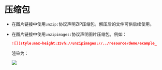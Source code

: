 压缩包
==

* 在图片链接中使用`unzip:`协议声明ZIP压缩包，解压后的文件可供后续使用。
* 在图片链接中使用`unzipimages:`协议声明图片压缩包，例如：

	```markdown
	![](style:max-height:15vh://unzipimages://../resource/demo/example_img_unzipimages.png)
	```

	渲染为：

	![](style:max-height:15vh://unzipimages://../resource/demo/example_img_unzipimages.png)
